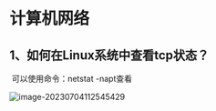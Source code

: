 # 计算机网络



## 1、如何在Linux系统中查看tcp状态？

​	可以使用命令：netstat -napt查看

![image-20230704112545429](D:\File\Study\学习笔记\实用技能.assets\image-20230704112545429.png)